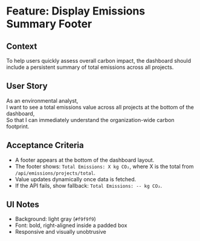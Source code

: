 # Feature: Display Emissions Summary Footer

## Context
To help users quickly assess overall carbon impact, the dashboard should include a persistent summary of total emissions across all projects.

## User Story
As an environmental analyst,  
I want to see a total emissions value across all projects at the bottom of the dashboard,  
So that I can immediately understand the organization-wide carbon footprint.

## Acceptance Criteria
- A footer appears at the bottom of the dashboard layout.
- The footer shows: `Total Emissions: X kg CO₂`, where X is the total from `/api/emissions/projects/total`.
- Value updates dynamically once data is fetched.
- If the API fails, show fallback: `Total Emissions: -- kg CO₂`.

## UI Notes
- Background: light gray (`#f9f9f9`)
- Font: bold, right-aligned inside a padded box
- Responsive and visually unobtrusive
